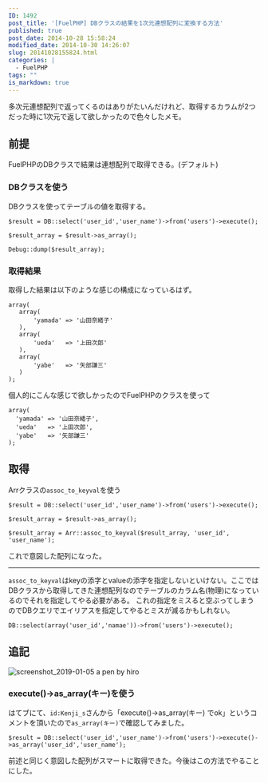 ```yaml
---
ID: 1492
post_title: '[FuelPHP] DBクラスの結果を1次元連想配列に変換する方法'
published: true
post_date: 2014-10-28 15:58:24
modified_date: 2014-10-30 14:26:07
slug: 20141028155824.html
categories: |
  - FuelPHP
tags: ""
is_markdown: true
---
```

多次元連想配列で返ってくるのはありがたいんだけれど、取得するカラムが2つだった時に1次元で返して欲しかったので色々したメモ。
<!--more-->

## 前提
FuelPHPのDBクラスで結果は連想配列で取得できる。(デフォルト)

### DBクラスを使う
DBクラスを使ってテーブルの値を取得する。

```language-php
$result = DB::select('user_id','user_name')->from('users')->execute();

$result_array = $result->as_array();

Debug::dump($result_array);
```

### 取得結果
取得した結果は以下のような感じの構成になっているはず。

```language-php
array(
   array(
       'yamada' => '山田奈緒子'
   ),
   array(
       'ueda'   => '上田次郎'
   ),
   array(
       'yabe'   => '矢部謙三'
   )
);
```

個人的にこんな感じで欲しかったのでFuelPHPのクラスを使って

```language-php
array(
  'yamada' => '山田奈緒子',
  'ueda'   => '上田次郎',
  'yabe'   => '矢部謙三'
);
```

## 取得
Arrクラスの`assoc_to_keyval`を使う

```language-php
$result = DB::select('user_id','user_name')->from('users')->execute();

$result_array = $result->as_array();

$result_array = Arr::assoc_to_keyval($result_array, 'user_id', 'user_name');
```

これで意図した配列になった。

---

`assoc_to_keyval`はkeyの添字とvalueの添字を指定しないといけない。ここではDBクラスから取得してきた連想配列なのでテーブルのカラム名(物理)になっているのでそれを指定してやる必要がある。
これの指定をミスると空ぶってしまうのでDBクエリでエイリアスを指定してやるとミスが減るかもしれない。

```language-php
DB::select(array('user_id','namae'))->from('users')->execute();
```

## 追記

![screenshot_2019-01-05 a pen by hiro](https://user-images.githubusercontent.com/3617124/50723419-bc763580-1120-11e9-824f-0534ae63eccb.png)

### execute()->as_array(キー)を使う
はてブにて、`id:Kenji_s`さんから「execute()->as_array(キー) でok」というコメントを頂いたので`as_array(キー)`で確認してみました。

```language-php
$result = DB::select('user_id','user_name')->from('users')->execute()->as_array('user_id','user_name');
```

前述と同じく意図した配列がスマートに取得できた。今後はこの方法でやることにした。